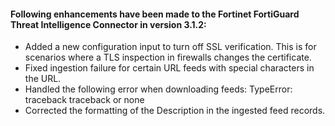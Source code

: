 #### Following enhancements have been made to the Fortinet FortiGuard Threat Intelligence Connector in version 3.1.2:

- Added a new configuration input to turn off SSL verification. This is for scenarios where a TLS inspection in firewalls changes the certificate.
- Fixed ingestion failure for certain URL feeds with special characters in the URL.
- Handled the following error when downloading feeds:
    TypeError: traceback traceback or none
- Corrected the formatting of the Description in the ingested feed records.

